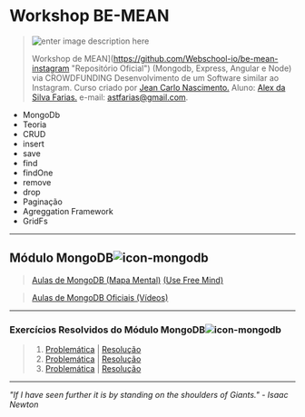 
# **Workshop BE-MEAN**

>![enter image description here](https://s3.amazonaws.com/media-p.slid.es/uploads/jbpionnier/images/196683/mean_small_vertical.png "MEAN STACK")
>
>Workshop de MEAN](https://github.com/Webschool-io/be-mean-instagram "Repositório Oficial") (Mongodb, Express, Angular e Node) via CROWDFUNDING&#013;
Desenvolvimento de um Software similar ao Instagram.&#013;
Curso criado por [Jean Carlo Nascimento.](https://www.linkedin.com/in/suissa "Linkedin Jean Carlos Nascimento")&#013;
Aluno: [Alex da Silva Farias.](https://br.linkedin.com/in/astfarias "Linkedin Alex da Silva Farias")&#013;
e-mail: astfarias@gmail.com. &#013;
>
 - MongoDb
  - Teoria
  - CRUD
  - insert
  - save
  - find
  - findOne
  - remove
  - drop
  - Paginação
  - Agreggation Framework
  - GridFs
> 

----------


## Módulo MongoDB![icon-mongodb](http://www.axantweb.com/images/icons/mongo.png)

>[Aulas de MongoDB (Mapa Mental)](https://github.com/astfarias/be-mean-modulo-mongodb/blob/master/aulas/MongoDB-mind-map.mm "Aulas MongoDB - Mapa Mental") [(Use Free Mind)](http://sourceforge.net/projects/freemind/ "Download FreeMind")

>[Aulas de MongoDB Oficiais (Vídeos)](https://github.com/Webschool-io/be-mean-instagram/wiki/M%C3%B3dulo-_--MongoDB "Aulas - MongoDB")


----------


### Exercícios Resolvidos do Módulo MongoDB![icon-mongodb](http://www.axantweb.com/images/icons/mongo.png)

> 1. [Problemática](https://github.com/Webschool-io/be-mean-instagram/blob/master/apostila/classes/mongodb/class-01-resolved.md "Exercício-01 - MongoDB") | [Resolução](https://github.com/astfarias/be-mean-modulo-mongodb/blob/master/exercicios/class-01-resolved-astfarias-alex-farias.md "Exercício-02 - MongoDB - Resposta") 
 >2. [Problemática](https://github.com/Webschool-io/be-mean-instagram/blob/master/apostila/classes/mongodb/class-02-resolved.md "Exercício-02 - MongoDB") | [Resolução](https://github.com/astfarias/be-mean-modulo-mongodb/blob/master/exercicios/exercicio-save/class-2-resolved-astfarias-alex-farias.md "Exercício-02 -  MongoDB - Resposta")
 > 3. [Problemática](https://github.com/Webschool-io/be-mean-instagram/blob/master/apostila/classes/mongodb/class-03-resolved.md "Exercício-03 - MongoDB") | [Resolução](https://github.com/astfarias/be-mean-modulo-mongodb/blob/master/exercicios/class-03-resolved-astfarias-alex-farias.md "Exercício-03 -  MongoDB - Resposta")



----------


 *"If I have seen further it is by standing on the shoulders of Giants." - Isaac Newton*